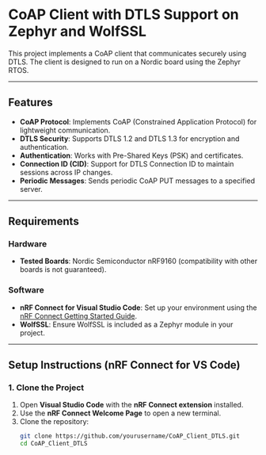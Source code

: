 # CoAP Client with DTLS Support on Zephyr and WolfSSL

This project implements a CoAP client that communicates securely using DTLS. The client is designed to run on a Nordic board using the Zephyr RTOS.

---

## Features

- **CoAP Protocol**: Implements CoAP (Constrained Application Protocol) for lightweight communication.
- **DTLS Security**: Supports DTLS 1.2 and DTLS 1.3 for encryption and authentication.
- **Authentication**: Works with Pre-Shared Keys (PSK) and certificates.
- **Connection ID (CID)**: Support for DTLS Connection ID to maintain sessions across IP changes.
- **Periodic Messages**: Sends periodic CoAP PUT messages to a specified server.

---

## Requirements

### Hardware
- **Tested Boards**: Nordic Semiconductor nRF9160 (compatibility with other boards is not guaranteed).

### Software
- **nRF Connect for Visual Studio Code**: Set up your environment using the [nRF Connect Getting Started Guide](https://nordicsemi.com/nRF-Connect-for-VS-Code).
- **WolfSSL**: Ensure WolfSSL is included as a Zephyr module in your project.

---

## Setup Instructions (nRF Connect for VS Code)

### 1. Clone the Project
1. Open **Visual Studio Code** with the **nRF Connect extension** installed.
2. Use the **nRF Connect Welcome Page** to open a new terminal.
3. Clone the repository:
   ```bash
   git clone https://github.com/yourusername/CoAP_Client_DTLS.git
   cd CoAP_Client_DTLS
